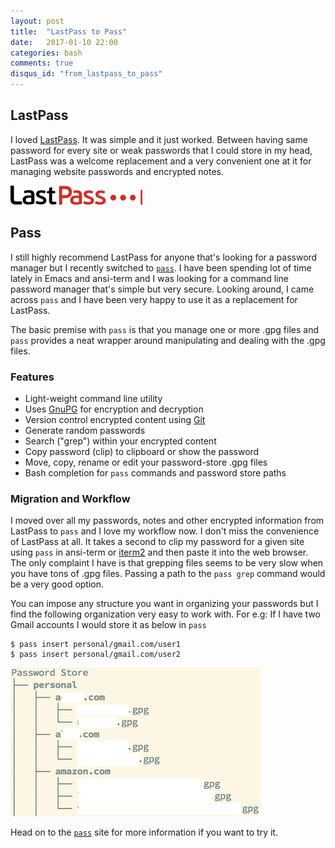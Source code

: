 ```yaml
---
layout: post
title:  "LastPass to Pass"
date:   2017-01-10 22:00
categories: bash
comments: true
disqus_id: "from_lastpass_to_pass"
---
```


## LastPass ##

I loved [LastPass][1]. It was simple and it just worked. Between
having same password for every site or weak passwords that I could
store in my head, LastPass was a welcome replacement and a very
convenient one at it for managing website passwords and encrypted
notes.

<img class="center-image" src="/assets/images/lp-logo.png"
alt="LastPass Logo">

## Pass ##

I still highly recommend LastPass for anyone that's looking for a
password manager but I recently switched to [`pass`][2]. I have been
spending lot of time lately in Emacs and ansi-term and I was looking
for a command line password manager that's simple but very
secure. Looking around, I came across `pass` and I have been very
happy to use it as a replacement for LastPass.

The basic premise with `pass` is that you manage one or more .gpg
files and `pass` provides a neat wrapper around manipulating and
dealing with the .gpg files.

### Features ###

+ Light-weight command line utility
+ Uses [GnuPG][3] for encryption and decryption
+ Version control encrypted content using [Git][4]
+ Generate random passwords
+ Search ("grep") within your encrypted content
+ Copy password (clip) to clipboard or show the password
+ Move, copy, rename or edit your password-store .gpg files
+ Bash completion for `pass` commands and password store paths

### Migration and Workflow ###

I moved over all my passwords, notes and other encrypted information
from LastPass to `pass` and I love my workflow now. I don't miss the
convenience of LastPass at all. It takes a second to clip my password
for a given site using `pass` in ansi-term or [iterm2][5] and then
paste it into the web browser. The only complaint I have is that
grepping files seems to be very slow when you have tons of .gpg
files. Passing a path to the `pass grep` command would be a very good
option.

You can impose any structure you want in organizing your passwords but
I find the following organization very easy to work with. For e.g: If
I have two Gmail accounts I would store it as below in `pass`

```shell
$ pass insert personal/gmail.com/user1
$ pass insert personal/gmail.com/user2
```

<img class="center-image border" src="/assets/images/pass-structure.png"
alt="Pass Organization">

Head on to the [`pass`][2] site for more information if you want to
try it.

[1]: https://www.lastpass.com/
[2]: https://www.passwordstore.org/
[3]: https://www.gnupg.org
[4]: https://git-scm.com/
[5]: https://www.iterm2.com/
